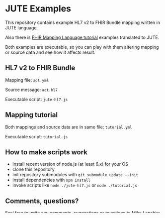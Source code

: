 # JUTE Examples

This repository contains example HL7 v2 to FHIR Bundle mapping written
in JUTE language.

Also there is
[FHIR Mapping Language tutorial](build.fhir.org/mapping-tutorial.html)
examples translated to JUTE.

Both examples are executable, so you can play with them altering
mapping or source data and see how it affects result.

## HL7 v2 to FHIR Bundle

Mapping file: `adt.yml`

Source message: `adt.hl7`

Executable script: `jute-hl7.js`

## Mapping tutorial

Both mappings and source data are in same file: `tutorial.yml`

Executable script: `tutorial.js`

## How to make scripts work

- install recent version of node.js (at least 6.x) for your OS
- clone this repository
- init repository submodules with `git submodule update --init`
- install dependencies with `npm install`
- invoke scripts like `node ./jute-hl7.js` or `node ./tutorial.js`

## Comments, questions?

Feel free to write any comments, suggestions or questions to Mike
Lapshin: mlapshin@health-samurai.io
